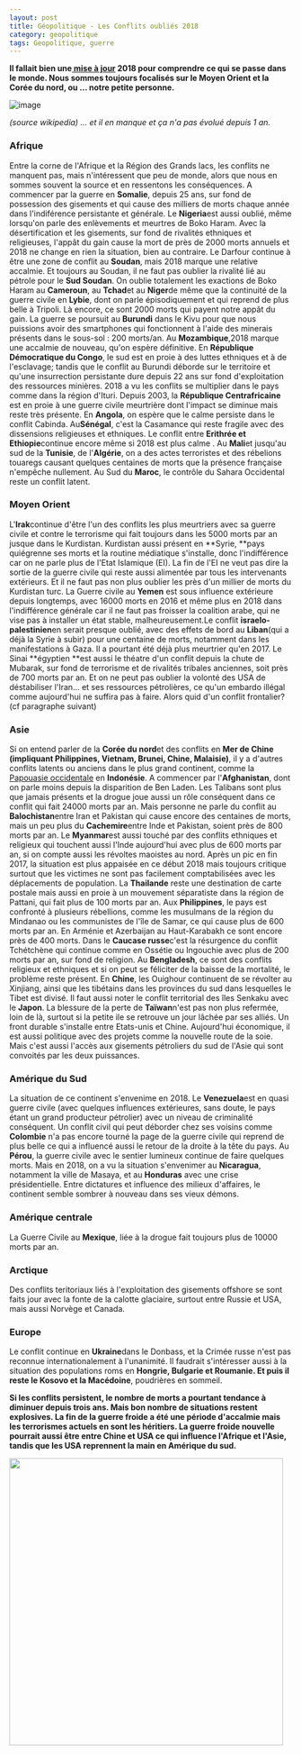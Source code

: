 ```yaml
---
layout: post
title: Géopolitique - Les Conflits oubliés 2018
category: geopolitique
tags: Geopolitique, guerre
---
```

**Il fallait bien une<a href="https://cheziceman.wordpress.com/2017/07/07/geopolitique-les-conflits-oublies-2017/"> mise à jour</a> 2018 pour comprendre ce qui se passe dans le monde. Nous sommes toujours focalisés sur le Moyen Orient et la Corée du nord, ou ... notre petite personne.**

![image](https://upload.wikimedia.org/wikipedia/commons/thumb/d/d9/Ongoing_conflicts_around_the_world.svg/512px-Ongoing_conflicts_around_the_world.svg.png)

*(source wikipedia) ... et il en manque et ça n'a pas évolué depuis 1 an.*

### Afrique

Entre la corne de l'Afrique et la Région des Grands lacs, les conflits ne manquent pas, mais n'intéressent que peu de monde, alors que nous en sommes souvent la source et en ressentons les conséquences. A commencer par la guerre en **Somalie**, depuis 25 ans, sur fond de possession des gisements et qui cause des milliers de morts chaque année dans l'indiférence persistante et générale. Le **Nigeria**est aussi oublié, même lorsqu'on parle des enlèvements et meurtres de Boko Haram. Avec la désertification et les gisements, sur fond de rivalités ethniques et religieuses, l'appât du gain cause la mort de près de 2000 morts annuels et 2018 ne change en rien la situation, bien au contraire. Le Darfour continue à être une zone de conflit au **Soudan**, mais 2018 marque une relative accalmie. Et toujours au Soudan, il ne faut pas oublier la rivalité lié au pétrole pour le **Sud Soudan**. On oublie totalement les exactions de Boko Haram au **Cameroun**, au **Tchad**et au **Niger**de même que la continuité de la guerre civile en **Lybie**, dont on parle épisodiquement et qui reprend de plus belle à Tripoli. Là encore, ce sont 2000 morts qui payent notre appât du gain. La guerre se poursuit au **Burundi** dans le Kivu pour que nous puissions avoir des smartphones qui fonctionnent à l'aide des minerais présents dans le sous-sol : 200 morts/an. Au **Mozambique**,2018 marque une accalmie de nouveau, qu'on espère définitive. En **République Démocratique du Congo**, le sud est en proie à des luttes ethniques et à de l'esclavage; tandis que le conflit au Burundi déborde sur le territoire et qu'une insurrection persistante dure depuis 22 ans sur fond d'exploitation des ressources minières. 2018 a vu les conflits se multiplier dans le pays comme dans la région d'Ituri. Depuis 2003, la **République Centrafricaine** est en proie à une guerre civile meurtrière dont l'impact se diminue mais reste très présente. En **Angola**, on espère que le calme persiste dans le conflit Cabinda. Au**Sénégal**, c'est la Casamance qui reste fragile avec des dissensions religieuses et ethniques. Le conflit entre **Erithrée et Ethiopie**continue encore même si 2018 est plus calme . Au **Mali**et jusqu'au sud de la **Tunisie**, de l'**Algérie**, on a des actes terroristes et des rébelions touaregs causant quelques centaines de morts que la présence française n'empêche nullement. Au Sud du **Maroc**, le contrôle du Sahara Occidental reste un conflit latent.

### Moyen Orient

L'**Irak**continue d'être l'un des conflits les plus meurtriers avec sa guerre civile et contre le terrorisme qui fait toujours dans les 5000 morts par an jusque dans le Kurdistan. Kurdistan aussi présent en **Syrie, **pays quiégrenne ses morts et la routine médiatique s'installe, donc l'indifférence car on ne parle plus de l'Etat Islamique (EI). La fin de l'EI ne veut pas dire la sortie de la guerre civile qui reste aussi alimentée par tous les intervenants extérieurs. Et il ne faut pas non plus oublier les près d'un millier de morts du Kurdistan turc. La Guerre civile au **Yemen** est sous influence extérieure depuis longtemps, avec 16000 morts en 2016 et même plus en 2018 dans l'indifférence générale car il ne faut pas froisser la coalition arabe, qui ne vise pas à installer un état stable, malheureusement.Le conflit **israelo-palestinien**en serait presque oublié, avec des effets de bord au **Liban**(qui a déjà la Syrie à subir) pour une centaine de morts, notamment dans les manifestations à Gaza. Il a pourtant été déjà plus meurtrier qu'en 2017. Le Sinai **égyptien **est aussi le théatre d'un conflit depuis la chute de Mubarak, sur fond de terrorisme et de rivalités tribales anciennes, soit près de 700 morts par an. Et on ne peut pas oublier la volonté des USA de déstabiliser l'Iran... et ses ressources pétrolières, ce qu'un embardo illégal comme aujourd'hui ne suffira pas à faire. Alors quid d'un conflit frontalier? (cf paragraphe suivant)

### Asie

Si on entend parler de la **Corée du nord**et des conflits en **Mer de Chine (impliquant Philippines, Vietnam, Brunei, Chine, Malaisie)**, il y a d'autres conflits latents ou anciens dans le plus grand continent, comme la <a href="https://fr.wikipedia.org/wiki/Conflit_en_Papouasie_occidentale">Papouasie occidentale</a> en **Indonésie**. A commencer par l'**Afghanistan**, dont on parle moins depuis la disparition de Ben Laden. Les Talibans sont plus que jamais présents et la drogue joue aussi un rôle conséquent dans ce conflit qui fait 24000 morts par an. Mais personne ne parle du conflit au **Balochistan**entre Iran et Pakistan qui cause encore des centaines de morts, mais un peu plus du **Cachemire**entre Inde et Pakistan, soient près de 800 morts par an. Le **Myanmar**est aussi touché par des conflits ethniques et religieux qui touchent aussi l'Inde aujourd'hui avec plus de 600 morts par an, si on compte aussi les révoltes maoistes au nord. Après un pic en fin 2017, la situation est plus appaisée en ce début 2018 mais toujours critique surtout que les victimes ne sont pas facilement comptabilisées avec les déplacements de population. La **Thailande** reste une destination de carte postale mais aussi en proie à un mouvement séparatiste dans la région de Pattani, qui fait plus de 100 morts par an. Aux **Philippines**, le pays est confronté à plusieurs rébellions, comme les musulmans de la région du Mindanao ou les communistes de l'île de Samar, ce qui cause plus de 600 morts par an. En Arménie et Azerbaijan au Haut-Karabakh ce sont encore près de 400 morts. Dans le **Caucase russe**c'est la résurgence du conflit Tchétchène qui continue comme en Ossétie ou Ingouchie avec plus de 200 morts par an, sur fond de religion. Au **Bengladesh**, ce sont des conflits religieux et ethniques et si on peut se féliciter de la baisse de la mortalité, le problème reste présent. En **Chine**, les Ouighour continuent de se révolter au Xinjiang, ainsi que les tibétains dans les provinces du sud dans lesquelles le Tibet est divisé. Il faut aussi noter le conflit territorial des îles Senkaku avec le **Japon**. La blessure de la perte de **Taïwan**n'est pas non plus refermée, loin de là, surtout si la petite ile se retrouve un jour lâchée par ses alliés. Un front durable s'installe entre Etats-unis et Chine. Aujourd'hui économique, il est aussi politique avec des projets comme la nouvelle route de la soie. Mais c'est aussi l'accès aux gisements pétroliers du sud de l'Asie qui sont convoités par les deux puissances.

### Amérique du Sud

La situation de ce continent s'envenime en 2018. Le **Venezuela**est en quasi guerre civile (avec quelques influences extérieures, sans doute, le pays étant un grand producteur pétrolier) avec un niveau de criminalité conséquent. Un conflit civil qui peut déborder chez ses voisins comme **Colombie** n'a pas encore tourné la page de la guerre civile qui reprend de plus belle ce qui a influencé aussi le retour de la droite à la tête du pays. Au **Pérou**, la guerre civile avec le sentier lumineux continue de faire quelques morts. Mais en 2018, on a vu la situation s'envenimer au **Nicaragua**, notamment la ville de Masaya, et au **Honduras** avec une crise présidentielle. Entre dictatures et influence des milieux d'affaires, le continent semble sombrer à nouveau dans ses vieux démons.

### Amérique centrale

La Guerre Civile au **Mexique**, liée à la drogue fait toujours plus de 10000 morts par an.

### Arctique

Des conflits teritoriaux liés à l'exploitation des gisements offshore se sont faits jour avec la fonte de la calotte glaciaire, surtout entre Russie et USA, mais aussi Norvège et Canada.

### Europe

Le conflit continue en **Ukraine**dans le Donbass, et la Crimée russe n'est pas reconnue internationalement à l'unanimité. Il faudrait s'intéresser aussi à la situation des populations roms en **Hongrie, Bulgarie et Roumanie. **Et puis il reste le **Kosovo** et la** Macédoine**, poudrières en sommeil.

**Si les conflits persistent, le nombre de morts a pourtant tendance à diminuer depuis trois ans. Mais bon nombre de situations restent explosives. La fin de la guerre froide a été une période d'accalmie mais les terrorismes actuels en sont les héritiers. La guerre froide nouvelle pourrait aussi être entre Chine et USA ce qui influence l'Afrique et l'Asie, tandis que les USA reprennent la main en Amérique du sud.**

<img class="alignnone size-medium" src="https://upload.wikimedia.org/wikipedia/commons/b/b3/Fatalities_2014-2015-2016.png" width="487" height="510">
